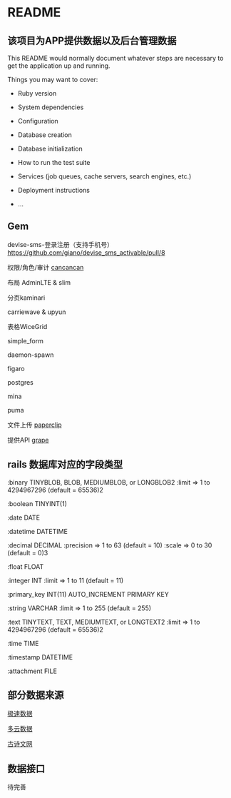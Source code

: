 # README

## 该项目为APP提供数据以及后台管理数据

This README would normally document whatever steps are necessary to get the
application up and running.

Things you may want to cover:

* Ruby version

* System dependencies

* Configuration

* Database creation

* Database initialization

* How to run the test suite

* Services (job queues, cache servers, search engines, etc.)

* Deployment instructions

* ...

## Gem

devise-sms-登录注册（支持手机号）https://github.com/giano/devise_sms_activable/pull/8

权限/角色/审计 [cancancan](https://github.com/CanCanCommunity/cancancan)

布局 AdminLTE   & slim

分页kaminari

carriewave & upyun

表格WiceGrid

simple_form

daemon-spawn

figaro

postgres

mina

puma

文件上传 [paperclip](https://github.com/thoughtbot/paperclip)

提供API [grape](https://github.com/ruby-grape/grape)

## rails 数据库对应的字段类型

:binary TINYBLOB, BLOB, MEDIUMBLOB, or LONGBLOB2 :limit => 1 to 4294967296 (default = 65536)2

:boolean TINYINT(1)

:date DATE

:datetime DATETIME

:decimal DECIMAL :precision => 1 to 63 (default = 10) :scale => 0 to 30 (default = 0)3

:float FLOAT

:integer INT :limit => 1 to 11 (default = 11)

:primary_key INT(11) AUTO_INCREMENT PRIMARY KEY

:string VARCHAR :limit => 1 to 255 (default = 255)

:text TINYTEXT, TEXT, MEDIUMTEXT, or LONGTEXT2 :limit => 1 to 4294967296 (default = 65536)2

:time TIME

:timestamp DATETIME

:attachment FILE

## 部分数据来源

  [极速数据](https://www.jisuapi.com/)

  [多云数据](http://www.duoyun.io/)

  [古诗文网](https://www.gushiwen.org/)

## 数据接口

  待完善
